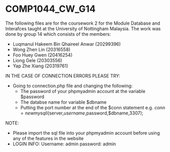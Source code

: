 # COMP1044_CW_G14

The following files are for the coursework 2 for the Module Database and Interafces taught at the University of Nottingham Malaysia.
The work was done by group 14 which consists of the members:
- Luqmanul Hakeem Bin Qhaireel Anwar (20299396)
- Wong Zhen Lin (20316558)
- Foo Huey Gwen (20416254)
- Liong Gele (20303556)
- Yap Zhe Xiang (20319761)

IN THE CASE OF CONNECTION ERRORS PLEASE TRY:
- Going to connection.php file and changing the following:
    - The password of your phpmyadmin account at the variable $password
    - The databse name for variable $dbname 
    - Putting the port number at the end of the $conn statement e.g. $conn=new mysqli($server,$username,$password,$dbname,3307);

NOTE:
- Please import the sql file into your phpmyadmin account before using any of the features in the website 
- LOGIN INFO: Username: admin password: admin
